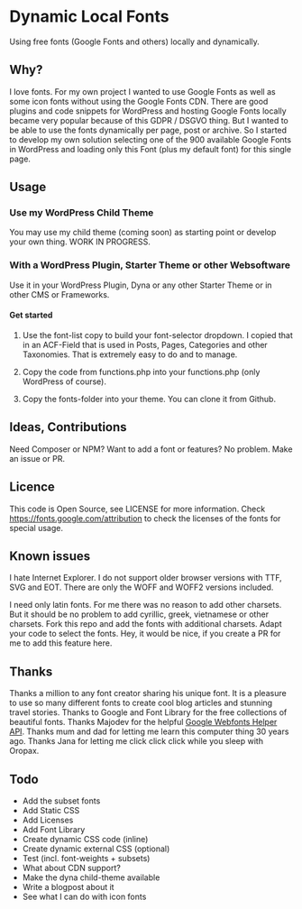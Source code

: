 # Dynamic Local Fonts

Using free fonts (Google Fonts and others) locally and dynamically.

## Why?

I love fonts. For my own project I wanted to use Google Fonts as well as some icon fonts without using the Google Fonts CDN. There are good plugins and code snippets for WordPress and hosting Google Fonts locally became very popular because of this GDPR / DSGVO thing. But I wanted to be able to use the fonts dynamically per page, post or archive. So I started to develop my own solution selecting one of the 900 available Google Fonts in WordPress and loading only this Font (plus my default font) for this single page.

## Usage

### Use my WordPress Child Theme

You may use my child theme (coming soon) as starting point or develop your own thing. WORK IN PROGRESS.

### With a WordPress Plugin, Starter Theme or other Websoftware

Use it in your WordPress Plugin, Dyna or any other Starter Theme or in other CMS or Frameworks.

#### Get started

1) Use the font-list copy to build your font-selector dropdown. I copied that in an ACF-Field that is used in Posts, Pages, Categories and other Taxonomies. That is extremely easy to do and to manage.

2) Copy the code from functions.php into your functions.php (only WordPress of course).

3) Copy the fonts-folder into your theme. You can clone it from Github.

## Ideas, Contributions

Need Composer or NPM? Want to add a font or features? No problem. Make an issue or PR.

## Licence

This code is Open Source, see LICENSE for more information. Check https://fonts.google.com/attribution to check the licenses of the fonts for special usage.

## Known issues

I hate Internet Explorer. I do not support older browser versions with TTF, SVG and EOT. There are only the WOFF and WOFF2 versions included.

I need only latin fonts. For me there was no reason to add other charsets. But it should be no problem to add cyrillic, greek, vietnamese or other charsets. Fork this repo and add the fonts with additional charsets. Adapt your code to select the fonts. Hey, it would be nice, if you create a PR for me to add this feature here.

## Thanks

Thanks a million to any font creator sharing his unique font. It is a pleasure to use so many different fonts to create cool blog articles and stunning travel stories. Thanks to Google and Font Library for the free collections of beautiful fonts. Thanks Majodev for the helpful [Google Webfonts Helper API](https://github.com/majodev/google-webfonts-helper/). Thanks mum and dad for letting me learn this computer thing 30 years ago. Thanks Jana for letting me click click click while you sleep with Oropax.

## Todo

- Add the subset fonts
- Add Static CSS
- Add Licenses
- Add Font Library
- Create dynamic CSS code (inline)
- Create dynamic external CSS (optional)
- Test (incl. font-weights + subsets)
- What about CDN support?
- Make the dyna child-theme available
- Write a blogpost about it
- See what I can do with icon fonts
